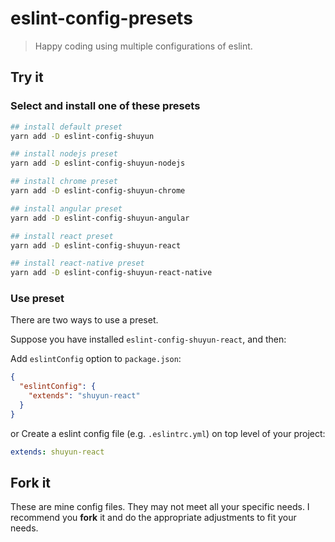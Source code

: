# eslint-config-presets

> Happy coding using multiple configurations of eslint.

## Try it

### Select and install one of these presets

```bash
## install default preset
yarn add -D eslint-config-shuyun

## install nodejs preset
yarn add -D eslint-config-shuyun-nodejs

## install chrome preset
yarn add -D eslint-config-shuyun-chrome

## install angular preset
yarn add -D eslint-config-shuyun-angular

## install react preset
yarn add -D eslint-config-shuyun-react

## install react-native preset
yarn add -D eslint-config-shuyun-react-native
```

### Use preset

There are two ways to use a preset.

Suppose you have installed `eslint-config-shuyun-react`, and then:

Add `eslintConfig` option to `package.json`:

```json
{
  "eslintConfig": {
    "extends": "shuyun-react"
  }
}
```

or Create a eslint config file (e.g. `.eslintrc.yml`) on top level of your project:

```yaml
extends: shuyun-react
```

## Fork it

These are mine config files. They may not meet all your specific needs.
I recommend you **fork** it and do the appropriate adjustments to fit your needs.
